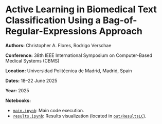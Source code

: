 # Active Learning in Biomedical Text Classification Using a Bag-of-Regular-Expressions Approach  

**Authors:** Christopher A. Flores, Rodrigo Verschae  

**Conference:** 38th IEEE International Symposium on Computer-Based Medical Systems (CBMS)  

**Location:** Universidad Politécnica de Madrid, Madrid, Spain  

**Dates:** 18–22 June 2025  

**Year:** 2025  

**Notebooks:**  
- [`main.ipynb`](./main.ipynb): Main code execution.  
- [`results.ipynb`](./results.ipynb): Results visualization (located in [`out/ResultsLC`](./out/ResultsLC)).  

